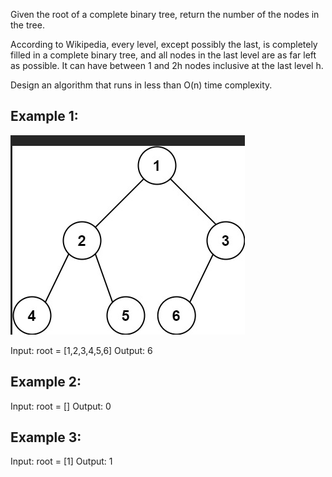 Given the root of a complete binary tree, return the number of the nodes in the tree.

According to Wikipedia, every level, except possibly the last, is completely filled in a complete binary tree, and all nodes in the last level are as far left as possible. It can have between 1 and 2h nodes inclusive at the last level h.

Design an algorithm that runs in less than O(n) time complexity.

## Example 1:

![alt text](image.png)

Input: root = [1,2,3,4,5,6]
Output: 6

## Example 2:

Input: root = []
Output: 0

## Example 3:

Input: root = [1]
Output: 1

 